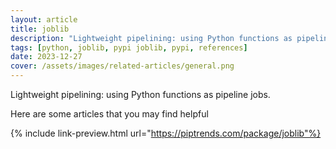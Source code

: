 ```yaml
---
layout: article
title: joblib
description: "Lightweight pipelining: using Python functions as pipeline jobs."
tags: [python, joblib, pypi joblib, pypi, references]
date: 2023-12-27
cover: /assets/images/related-articles/general.png
---
```


Lightweight pipelining: using Python functions as pipeline jobs.

Here are some articles that you may find helpful

{% include link-preview.html url="https://piptrends.com/package/joblib"%}